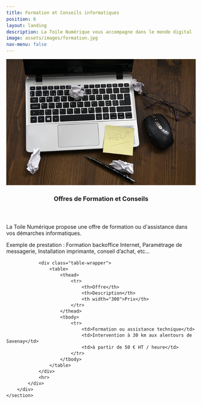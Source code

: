 ```yaml
---
title: Formation et Conseils informatiques
position: 6
layout: landing
description: La Toile Numérique vous accompagne dans le monde digital
image: assets/images/formation.jpg
nav-menu: false
---
```


<!-- Main -->
<div id="main">

<!-- One -->
<section id="one" class="spotlights">
	<section>
		<a href="#" class="image">
			<img src="assets/images/formation.jpg" alt="" data-position="center center" />
		</a>
		<div class="content">
			<div class="inner">
				<header class="major">
					<h3>Offres de Formation et Conseils</h3>
				</header>
				<p>La Toile Numérique propose une offre de formation ou d'assistance dans vos démarches informatiques.</p>
				<p>Exemple de prestation : Formation backoffice Internet, Paramétrage de messagerie, Installation imprimante, conseil d’achat, etc...</p>

				<div class="table-wrapper">
					<table>
						<thead>
							<tr>
								<th>Offre</th>
								<th>Description</th>
								<th width="300">Prix</th>
							</tr>
						</thead>
						<tbody>
							<tr>
								<td>Formation ou assistance technique</td>
								<td>Intervention à 30 km aux alentours de Savenay</td>
								<td>à partir de 50 € HT / heure</td>
							</tr>
						</tbody>							
					</table>
				</div>
				<hr>
			</div>
		</div>
	</section>
</section>

</div>

